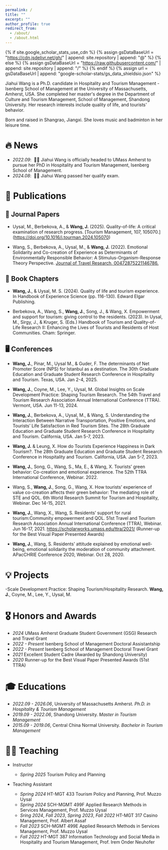 ```yaml
---
permalink: /
title: ""
excerpt: ""
author_profile: true
redirect_from: 
  - /about/
  - /about.html
---
```


{% if site.google_scholar_stats_use_cdn %}
{% assign gsDataBaseUrl = "https://cdn.jsdelivr.net/gh/" | append: site.repository | append: "@" %}
{% else %}
{% assign gsDataBaseUrl = "https://raw.githubusercontent.com/" | append: site.repository | append: "/" %}
{% endif %}
{% assign url = gsDataBaseUrl | append: "google-scholar-stats/gs_data_shieldsio.json" %}

<span class='anchor' id='about-me'></span>

Jiahui Wang is a Ph.D. candidate in Hospitality and Tourism Management - Isenberg School of Management at the University of Massachusetts, Amherst, USA. She completed her master's degree in the Department of Culture and Tourism Management, School of Management, Shandong University. Her research interests include quality of life, and tourists' behavior.

Born and raised in Shangrao, Jiangxi. She loves music and badminton in her leisure time.

# 🔥 News
- *2022.09*: &nbsp;🎉🎉 Jiahui Wang is officially headed to UMass Amherst to pursue her PhD in Hospitality and Tourism Management, Isenberg School of Management.
- *2024.08*: &nbsp;🎉🎉 Jiahui Wang passed her qualify exam.
<!-- - *2022.02*: &nbsp;🎉🎉 Lorem ipsum dolor sit amet, consectetur adipiscing elit. Vivamus ornare aliquet ipsum, ac tempus justo dapibus sit amet.  -->

# 📢 Publications

## 📝 Journal Papers 

<!-- <div class='paper-box'><div class='paper-box-image'><div><div class="badge">CVPR 2016</div><img src='images/500x300.png' alt="sym" width="100%"></div></div>
<div class='paper-box-text' markdown="1"> -->

- Uysal, M., Berbekova, A., & **Wang, J.** (2025). Quality-of-life: A critical examination of research progress. [Tourism Management, 107, 105070.] (https://doi.org/10.1016/j.tourman.2024.105070)
  
- Wang, S., Berbekova, A., Uysal, M., & **Wang, J.** (2022). Emotional Solidarity and Co-creation of Experience as Determinants of Environmentally Responsible Behavior: A Stimulus-Organism-Response Theory Perspective. [Journal of Travel Research, 00472875221146786.](https://doi.org/10.1177/00472875221146786)

  
<!-- [**Project**](https://scholar.google.com/citations?view_op=view_citation&hl=zh-CN&user=DhtAFkwAAAAJ&citation_for_view=DhtAFkwAAAAJ:ALROH1vI_8AC) <strong><span class='show_paper_citations' data='DhtAFkwAAAAJ:ALROH1vI_8AC'></span></strong> -->

<!-- </div>
</div> -->

## 📖 Book Chapters
<!--
- **Wang, J.**, & Ulker, E. (2025) Theory of planned behavior in tourism and hospitality. In Theories and Models in Tourism and Hospitality Research (pp. ). CABI.

- **Wang, J.**, Berbekova, A., & Uysal M. Enhancing competitiveness of SMEs: The role of sustainability and quality of life. In Competitiveness of SMEs in Hospitality and Tourism: A Multidisciplinary Approach (pp. ).  

- Uysal, M., & **Wang, J.** (2025). Quality of life and cultural and heritage tourism. In X. Matteucci & S. Moretti (Eds.), The future of cultural tourism (pp. [insert page range]). Channel View Publications. -->

- **Wang, J.**, & Uysal, M. S. (2024). Quality of life and tourism experience. In Handbook of Experience Science (pp. 116-130). Edward Elgar Publishing.
  
- Berbekova, A., Wang, S., **Wang, J.**, Song, J., & Wang, X. Empowerment and support for tourism: giving control to the residents. (2023). In Uysal, M., Sirgy, J., & Kruger, S. (Eds.) Handbook of Tourism and Quality-of-Life Research II: Enhancing the Lives of Tourists and Residents of Host Communities. Cham: Springer.


## 🖥️ Conferences
<!--
- Pinar, M., Uysal M., **Wang, J.**, Guder, F. Examining Net Promoter Score (NPS) for Visiting a Destination: A Study of Istanbul, Turkiye. The 6th Conference on Managing Tourism Across Continents (MTCON 2025). Istanbul, Turkey. Apr 30 - May 3, 2025.
  
- Pinar, M., Uysal M., **Wang, J.**, Guder, F. Examining Net Promoter Score (NPS) for Visiting a Destination: A Study of Istanbul, Turkiye.  The 12th Advances in Hospitality and Tourism Marketing and Management conference. Faro, Portugal. Jun 30 - July 4, 2025. -->

- **Wang, J.**, Pinar, M., Uysal M., & Guder, F. The determinants of Net Promoter Score (NPS) for Istanbul as a destination. The 30th Graduate Education and Graduate Student Research Conference in Hospitality and Tourism. Texas, USA. Jan 2-4, 2025.

- **Wang, J.**, Coyne, M., Lee, Y., Uysal, M. Global Insights on Scale Development Practice: Shaping Tourism Research. The 54th Travel and Tourism Research Association Annual International Conference (TTRA). Vermont, USA. Jun 11-13, 2024.

- **Wang, J.**, Berbekova, A., Uysal, M., & Wang, S. Understanding the Interaction Between Narrative Transportation, Positive Emotions, and Tourists’ Life Satisfaction in Red Tourism Sites. The 28th Graduate Education and Graduate Student Research Conference in Hospitality and Tourism. California, USA. Jan 5-7, 2023. 

- **Wang, J.** & Leung, X. How do Tourists Experience Happiness in Dark Tourism?. The 28th Graduate Education and Graduate Student Research Conference in Hospitality and Tourism. California, USA. Jan 5-7, 2023.

- **Wang, J.**, Song, G., Wang, S., Ma, E., & Wang, X. Tourists’ green behavior: Co-creation and emotional experience. The 52th TTRA International Conference, Webinar. 2022.

- Wang, S., **Wang, J.**, Song, G., Wang, X. How tourists’ experience of value co-creation affects their green behavior: The mediating role of STE and QOL. 6th World Research Summit for Tourism and Hospitality, Webinar. Dec 14-15, 2021. 

- **Wang, J.**, Wang, X., Wang, S. Residents’ support for rural tourism:Community empowerment and QOL. 51st Travel and Tourism Research Association Annual International Conference (TTRA), Webinar. Jun 16-17, 2021. https://scholarworks.umass.edu/ttra/2021/ (Runner-up for the Best Visual Paper Presented Awards)

- **Wang, J.**, Wang, S. Residents’ attitude explained by emotional well-being, emotional solidarity the moderation of community attachment. APacCHRIE Conference 2020, Webinar. Oct 28, 2020.

# 💡 Projects
  
-Scale Development Practice: Shaping Tourism/Hospitality Research. **Wang, J.**, Coyne, M., Lee, Y., Uysal, M.

<!-- -Dual pathways of dark tourism’s impact on happiness: The mediating role of mixed emotions. **Wang, J.**, Leung, X., Song, X. 
- Selection of important features and predicting menu choice using machine learning techniques. **Jiahui Wang**, Irem Onder, Yifeng Liang, & Muzzo Uysal.-->


# 🎖 Honors and Awards

- *2024* UMass Amherst Graduate Student Government (GSG) Research and Travel Grant
- *2022 - Present* Isenberg School of Management Doctoral Assistantship
- *2022 - Present* Isenberg School of Management Doctoral Travel Grant
- *2021* Excellent Student Cadre (Awarded by Shandong University)
- *2020* Runner-up for the Best Visual Paper Presented Awards (51st TTRA)

# 🎓 Educations
- *2022.09 - 2026.06*, University of Massachusetts Amherst. *Ph.D. in Hospitality & Tourism Management*
- *2019.09 - 2022.06*, Shandong University. *Master in Tourism Management*
- *2015.09 - 2019.06*, Central China Normal University. *Bachelor in Tourism Management*

# 👩‍🏫 Teaching

- Instructor
  - *Spring 2025* Tourism Policy and Planning
  
- Teaching Assistant
  - *Spring 2024* HT-MGT 433 Tourism Policy and Planning, Prof. Muzzo Uysal
  - *Spring 2024* SCH-MGMT 499F Applied Research Methods in Services Management, Prof. Muzzo Uysal
  - *Sring 2024*, *Fall 2023*, *Spring 2023*, *Fall 2022* HT-MGT 317 Casino Management, Prof. Albert Assaf
  - *Fall 2023* SCH-MGMT 499E Applied Research Methods in Services Management, Prof. Muzzo Uysal
  - *Fall 2022* HT-MGT 387 Information Technology and Social Media in Hospitality and Tourism Management, Prof. Irem Onder Neuhofer
